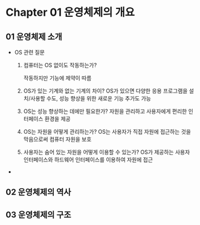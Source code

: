 # Chapter 01 운영체제의 개요

## 01 운영체제 소개

* OS 관련 질문
  1. 컴퓨터는 OS 없이도 작동하는가?
  
     작동하지만 기능에 제약이 따름
  4. OS가 있는 기계와 없는 기계의 차이?
    OS가 있으면 다양한 응용 프로그램을 설치/사용할 수도, 성능 향상을 위한 새로운 기능 추가도 가능
  4. OS는 성능 향상하는 데에만 필요한가?
    자원을 관리하고 사용자에게 편리한 인터페이스 환경을 제공
  6. OS는 자원을 어떻게 관리하는가?
    OS는 사용자가 직접 자원에 접근하는 것을 막음으로써 컴퓨터 자원을 보호
  8. 사용자는 숨어 있는 자원을 어떻게 이용할 수 있는가?
    OS가 제공하는 사용자 인터페이스와 하드웨어 인터페이스를 이용하여 자원에 접근

* 


## 02 운영체제의 역사

## 03 운영체제의 구조
